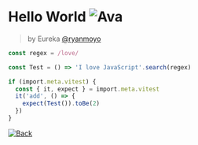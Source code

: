 <!--info-header-start--><h1>Hello World <img src="https://img.shields.io/badge/-Ava-9AC8E2" alt="Ava"/> </h1><blockquote><p>by Eureka <a href="https://github.com/ryanmoyo" target="_blank">@ryanmoyo</a></p></blockquote><p></p><!--info-header-end-->
```ts
const regex = /love/

const Test = () => 'I love JavaScript'.search(regex)

if (import.meta.vitest) {
  const { it, expect } = import.meta.vitest
  it('add', () => {
    expect(Test()).toBe(2)
  })
}
```
<!--info-footer-start--><a href="../../README.md" target="_blank"><img src="https://img.shields.io/badge/-Back-grey" alt="Back"/></a> <!--info-footer-end-->
